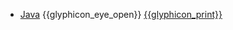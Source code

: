 * [Java]({{baseUrl}}/javaTools/)
  <trigger for="pop:javaTools-preview">{{glyphicon_eye_open}}</trigger> [{{glyphicon_print}}](javaTools/print.html)

<popover id="pop:javaTools-preview" title="Java {{glyphicon_eye_open}}" placement="right">
  <div slot="content">
    <include src="preview.md" />
  </div>
</popover>
